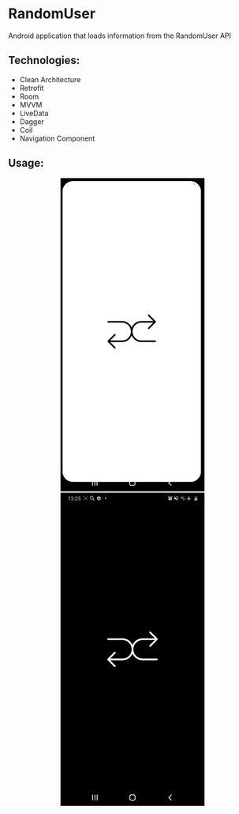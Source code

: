 # RandomUser

Android application that loads information from the RandomUser API

## Technologies:

* Clean Architecture
* Retrofit
* Room
* MVVM
* LiveData
* Dagger
* Coil
* Navigation Component

## Usage:

<p align="center">
  <img src="random-user.gif" alt="animated" />
    <img src="random-user-night.gif" alt="animated" />
</p>
